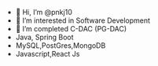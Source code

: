 - 👋 Hi, I’m @pnkj10
- 👀 I’m interested in Software Development 
- 🌱 I’m completed C-DAC (PG-DAC)
- Java, Spring Boot
- MySQL,PostGres,MongoDB
- Javascript,React Js 


<!---
pnkj10/pnkj10 is a ✨ special ✨ repository because its `README.md` (this file) appears on your GitHub profile.
You can click the Preview link to take a look at your changes.
--->
